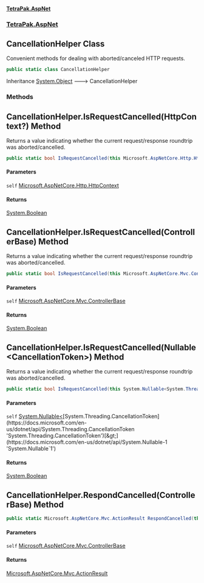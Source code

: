 #### [TetraPak.AspNet](index.md 'index')
### [TetraPak.AspNet](TetraPak_AspNet.md 'TetraPak.AspNet')
## CancellationHelper Class
Convenient methods for dealing with aborted/canceled HTTP requests.  
```csharp
public static class CancellationHelper
```

Inheritance [System.Object](https://docs.microsoft.com/en-us/dotnet/api/System.Object 'System.Object') &#129106; CancellationHelper  
### Methods
<a name='TetraPak_AspNet_CancellationHelper_IsRequestCancelled(Microsoft_AspNetCore_Http_HttpContext_)'></a>
## CancellationHelper.IsRequestCancelled(HttpContext?) Method
Returns a value indicating whether the current request/response roundtrip was aborted/cancelled.   
```csharp
public static bool IsRequestCancelled(this Microsoft.AspNetCore.Http.HttpContext? self);
```
#### Parameters
<a name='TetraPak_AspNet_CancellationHelper_IsRequestCancelled(Microsoft_AspNetCore_Http_HttpContext_)_self'></a>
`self` [Microsoft.AspNetCore.Http.HttpContext](https://docs.microsoft.com/en-us/dotnet/api/Microsoft.AspNetCore.Http.HttpContext 'Microsoft.AspNetCore.Http.HttpContext')  
  
#### Returns
[System.Boolean](https://docs.microsoft.com/en-us/dotnet/api/System.Boolean 'System.Boolean')  
  
<a name='TetraPak_AspNet_CancellationHelper_IsRequestCancelled(Microsoft_AspNetCore_Mvc_ControllerBase)'></a>
## CancellationHelper.IsRequestCancelled(ControllerBase) Method
Returns a value indicating whether the current request/response roundtrip was aborted/cancelled.   
```csharp
public static bool IsRequestCancelled(this Microsoft.AspNetCore.Mvc.ControllerBase self);
```
#### Parameters
<a name='TetraPak_AspNet_CancellationHelper_IsRequestCancelled(Microsoft_AspNetCore_Mvc_ControllerBase)_self'></a>
`self` [Microsoft.AspNetCore.Mvc.ControllerBase](https://docs.microsoft.com/en-us/dotnet/api/Microsoft.AspNetCore.Mvc.ControllerBase 'Microsoft.AspNetCore.Mvc.ControllerBase')  
  
#### Returns
[System.Boolean](https://docs.microsoft.com/en-us/dotnet/api/System.Boolean 'System.Boolean')  
  
<a name='TetraPak_AspNet_CancellationHelper_IsRequestCancelled(System_Nullable_System_Threading_CancellationToken_)'></a>
## CancellationHelper.IsRequestCancelled(Nullable&lt;CancellationToken&gt;) Method
Returns a value indicating whether the current request/response roundtrip was aborted/cancelled.   
```csharp
public static bool IsRequestCancelled(this System.Nullable<System.Threading.CancellationToken> self);
```
#### Parameters
<a name='TetraPak_AspNet_CancellationHelper_IsRequestCancelled(System_Nullable_System_Threading_CancellationToken_)_self'></a>
`self` [System.Nullable&lt;](https://docs.microsoft.com/en-us/dotnet/api/System.Nullable-1 'System.Nullable`1')[System.Threading.CancellationToken](https://docs.microsoft.com/en-us/dotnet/api/System.Threading.CancellationToken 'System.Threading.CancellationToken')[&gt;](https://docs.microsoft.com/en-us/dotnet/api/System.Nullable-1 'System.Nullable`1')  
  
#### Returns
[System.Boolean](https://docs.microsoft.com/en-us/dotnet/api/System.Boolean 'System.Boolean')  
  
<a name='TetraPak_AspNet_CancellationHelper_RespondCancelled(Microsoft_AspNetCore_Mvc_ControllerBase)'></a>
## CancellationHelper.RespondCancelled(ControllerBase) Method
```csharp
public static Microsoft.AspNetCore.Mvc.ActionResult RespondCancelled(this Microsoft.AspNetCore.Mvc.ControllerBase self);
```
#### Parameters
<a name='TetraPak_AspNet_CancellationHelper_RespondCancelled(Microsoft_AspNetCore_Mvc_ControllerBase)_self'></a>
`self` [Microsoft.AspNetCore.Mvc.ControllerBase](https://docs.microsoft.com/en-us/dotnet/api/Microsoft.AspNetCore.Mvc.ControllerBase 'Microsoft.AspNetCore.Mvc.ControllerBase')  
  
#### Returns
[Microsoft.AspNetCore.Mvc.ActionResult](https://docs.microsoft.com/en-us/dotnet/api/Microsoft.AspNetCore.Mvc.ActionResult 'Microsoft.AspNetCore.Mvc.ActionResult')  
  
